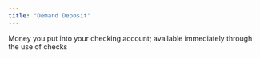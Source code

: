 ```yaml
---
title: "Demand Deposit"
---
```

Money you put into your checking account; available immediately through the use of checks

